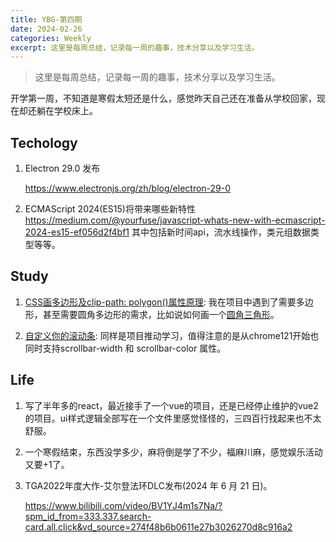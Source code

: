 ```yaml
---
title: YBG-第四期
date: 2024-02-26
categories: Weekly
excerpt: 这里是每周总结，记录每一周的趣事，技术分享以及学习生活。
---
```


> 这里是每周总结，记录每一周的趣事，技术分享以及学习生活。

开学第一周，不知道是寒假太短还是什么，感觉昨天自己还在准备从学校回家，现在却还躺在学校床上。

## Techology

1. Electron 29.0 发布

   https://www.electronjs.org/zh/blog/electron-29-0

2. ECMAScript 2024(ES15)将带来哪些新特性
   https://medium.com/@yourfuse/javascript-whats-new-with-ecmascript-2024-es15-ef056d2f4bf1
   其中包括新时间api，流水线操作，类元组数据类型等等。

## Study

1. [CSS画多边形及clip-path: polygon()属性原理](https://juejin.cn/post/7100830429405511710): 我在项目中遇到了需要多边形，甚至需要圆角多边形的需求，比如说如何画一个[圆角三角形](https://juejin.cn/post/7100830429405511710)。

2. [自定义你的滚动条](https://www.freecodecamp.org/chinese/news/css-scrollbar-tutorial/): 同样是项目推动学习，值得注意的是从chrome121开始也同时支持scrollbar-width 和 scrollbar-color 属性。

## Life

1. 写了半年多的react，最近接手了一个vue的项目，还是已经停止维护的vue2的项目。ui样式逻辑全部写在一个文件里感觉怪怪的，三四百行找起来也不太舒服。

2. 一个寒假结束，东西没学多少，麻将倒是学了不少，福麻川麻，感觉娱乐活动又要+1了。

3. TGA2022年度大作-艾尔登法环DLC发布(2024 年 6 月 21 日)。

   https://www.bilibili.com/video/BV1YJ4m1s7Na/?spm_id_from=333.337.search-card.all.click&vd_source=274f48b6b0611e27b3026270d8c916a2

